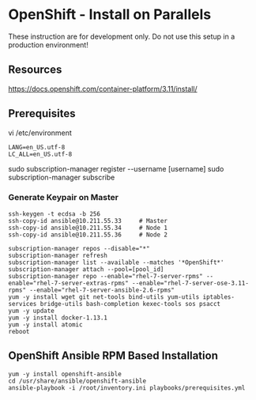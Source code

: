 # OpenShift - Install on Parallels


These instruction are for development only. Do not use this setup in a production environment!


## Resources

https://docs.openshift.com/container-platform/3.11/install/

## Prerequisites

vi /etc/environment

```
LANG=en_US.utf-8
LC_ALL=en_US.utf-8
```

sudo subscription-manager register --username [username]
sudo subscription-manager subscribe

### Generate Keypair on Master 
```
ssh-keygen -t ecdsa -b 256
ssh-copy-id ansible@10.211.55.33     # Master
ssh-copy-id ansible@10.211.55.34     # Node 1
ssh-copy-id ansible@10.211.55.36     # Node 2

subscription-manager repos --disable="*"
subscription-manager refresh
subscription-manager list --available --matches '*OpenShift*'
subscription-manager attach --pool=[pool_id]
subscription-manager repo --enable="rhel-7-server-rpms" --enable="rhel-7-server-extras-rpms" --enable="rhel-7-server-ose-3.11-rpms" --enable="rhel-7-server-ansible-2.6-rpms"
yum -y install wget git net-tools bind-utils yum-utils iptables-services bridge-utils bash-completion kexec-tools sos psacct
yum -y update
yum -y install docker-1.13.1
yum -y install atomic
reboot
```

## OpenShift Ansible RPM Based Installation
```
yum -y install openshift-ansible 
cd /usr/share/ansible/openshift-ansible
ansible-playbook -i /root/inventory.ini playbooks/prerequisites.yml
```
